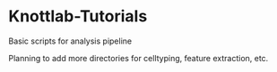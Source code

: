 # Knottlab-Tutorials
Basic scripts for analysis pipeline

Planning to add more directories for celltyping, feature extraction, etc.
